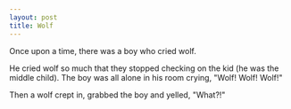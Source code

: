 ```yaml
---
layout: post
title: Wolf
---
```

Once upon a time, there was a boy who cried wolf.

He cried wolf so much that they stopped checking on the kid (he was the middle child).  The boy was all alone in his room crying, "Wolf!  Wolf! Wolf!"

Then a wolf crept in, grabbed the boy and yelled, "What?!"
